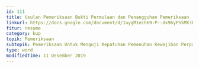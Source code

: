 ```yaml
---
id: 111
title: Usulan Pemeriksaan Bukti Permulaan dan Penangguhan Pemeriksaan
linkurl: https://docs.google.com/document/d/1uygM1ech69-P--dx96yP55MX30qg5hrsyK1jZGku-JE/edit?usp=drivesdk
fitur: resume
category: kup
topik: Pemeriksaan
subtopik: Pemeriksaan Untuk Menguji Kepatuhan Pemenuhan Kewajiban Perpajakan (Sejak 1 Februari 2013)
type: word
modifiedTime: 11 Desember 2019
---
```


